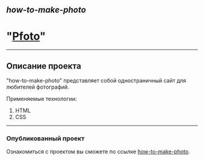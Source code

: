 ## *how-to-make-photo* 
# **"[Pfoto](https://andreyvolkov88.github.io/How-to-make-photos/)"**
------

## Описание проекта
 "how-to-make-photo" представляет собой одностраничный сайт для любителей фотографий.

Применяемые технологии:

1. HTML
2. CSS



________
### Опубликованный проект
Ознакомиться с проектом вы сможете по ссылке [how-to-make-photo](https://andreyvolkov88.github.io/How-to-make-photos/).
